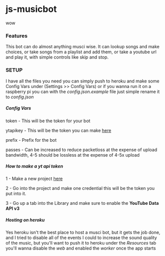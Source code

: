 # js-musicbot
wow

### Features
This bot can do almost anything musci wise.
It can lookup songs and make choices, or take songs from a playlist and add them, or take a youtube url and play it, with simple controls like skip and stop.


### SETUP
I have all the files you need you can simply push to heroku and make some Config Vars under (Settings >> Config Vars)
or if you wanna run it on a raspberry pi you can with the *config.json.example* file just simple rename it to *config.json*


##### Config Vars
token - This will be the token for your bot

ytapikey - This will be the token you can make [here](https://console.developers.google.com/?pli=1)

prefix - Prefix for the bot

passes - Can be increased to reduce packetloss at the expense of upload bandwidth, 4-5 should be lossless at the expense of 4-5x upload


##### How to make a yt api token
1 - Make a new project [here](https://console.developers.google.com/apis)

2 - Go into the project and make one credential this will be the token you put into it.

3 - Go up a tab into the Library and make sure to enable the **YouTube Data API v3**


##### Hosting on heroku
Yes heroku isn't the best place to host a musci bot, but it gets the job done, and I tried to disable all of the events I could to increase the sound quality of the music, but you'll want to push it to heroku under the *Resources* tab you'll wanna disable the *web* and enabled the *worker* once the app starts
